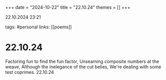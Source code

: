 +++
date = "2024-10-22"
title = "22.10.24"
themes = []
+++

22.10.2024 23:21

tags: #personal
links: [[poems]]

# 22.10.24

Factoring fun to find the fun factor,
Unseaming composite numbers at the weave,
Although the inelegance of the cut belies,
We're dealing with some test coprimes.
22.10.24

